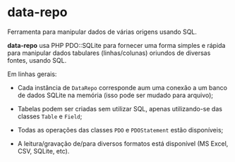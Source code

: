 # data-repo
Ferramenta para manipular dados de várias origens usando SQL.

**data-repo** usa PHP PDO::SQLite para fornecer uma forma simples e rápida para manipular dados tabulares (linhas/colunas) oriundos de diversas fontes, usando SQL.

Em linhas gerais:

- Cada instância de `DataRepo` corresponde aum uma conexão a um banco de dados SQLite na memória (isso pode ser mudado para arquivo);

- Tabelas podem ser criadas sem utilizar SQL, apenas utilizando-se das classes `Table` e `Field`;

- Todas as operações das classes `PDO` e `PDOStatement` estão disponíveis;

- A leitura/gravação de/para diversos formatos está disponível (MS Excel, CSV, SQLite, etc).

